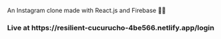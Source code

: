 An Instagram clone made with React.js and Firebase 🐱‍🏍

<h3>Live at https://resilient-cucurucho-4be566.netlify.app/login </h3>
